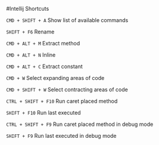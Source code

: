 #Intellij Shortcuts

```CMD + SHIFT + A``` Show list of available commands

```SHIFT + F6``` Rename

```CMD + ALT + M``` Extract method

```CMD + ALT + N``` Inline

```CMD + ALT + C``` Extract constant

```CMD + W``` Select expanding areas of code

```CMD + SHIFT + W``` Select contracting areas of code

```CTRL + SHIFT + F10``` Run caret placed method

```SHIFT + F10``` Run last executed

```CTRL + SHIFT + F9``` Run caret placed method in debug mode

```SHIFT + F9``` Run last executed in debug mode
